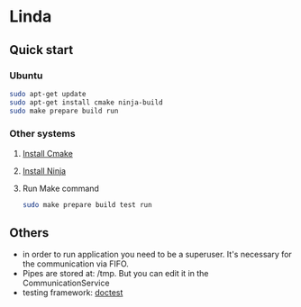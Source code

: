 # Linda

## Quick start

### Ubuntu

```sh
sudo apt-get update
sudo apt-get install cmake ninja-build
sudo make prepare build run
```

### Other systems

1. [Install Cmake](https://cgold.readthedocs.io/en/latest/first-step/installation.html)

2. [Install Ninja](https://ninja-build.org)

3. Run Make command

    ```sh
    sudo make prepare build test run
    ```

## Others

- in order to run application you need to be a superuser. It's necessary for the communication via FIFO.
- Pipes are stored at: /tmp. But you can edit it in the CommunicationService
- testing framework: [doctest](https://github.com/doctest/doctest)
